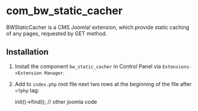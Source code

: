 com_bw_static_cacher
====================

BWStaticCacher is a CMS Joomla! extension, which provide static caching of any pages, requested by GET method.

Installation
------------

1) Install the component `bw_static_cacher` in Control Panel via `Extensions->Extension Manager`.

2) Add to ```index.php``` root file next two rows at the beginning of the file after ```<?php``` tag:

    <?php
    require_once __DIR__ .'/components/com_bw_static_cacher/BwStaticCacher.php';
    BwStaticCacher::getInstance()->init()->find();
    // other joomla code
